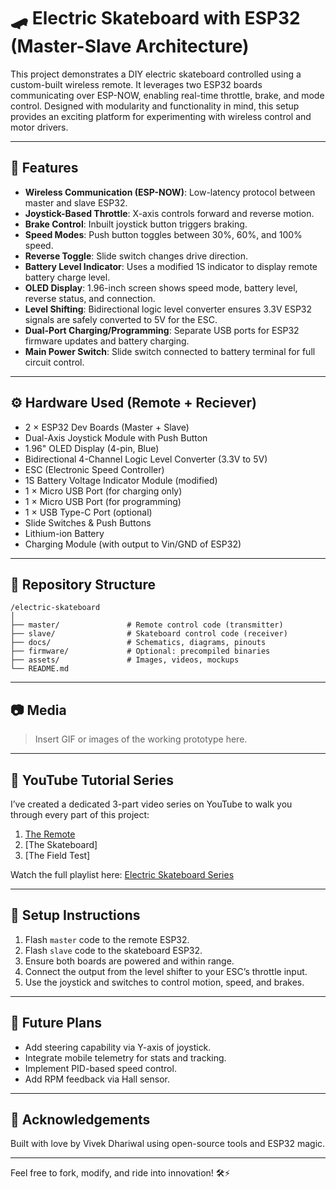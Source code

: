 # 🛹 Electric Skateboard with ESP32 (Master-Slave Architecture)

This project demonstrates a DIY electric skateboard controlled using a custom-built wireless remote. It leverages two ESP32 boards communicating over ESP-NOW, enabling real-time throttle, brake, and mode control. Designed with modularity and functionality in mind, this setup provides an exciting platform for experimenting with wireless control and motor drivers.

---

## 🔧 Features

- **Wireless Communication (ESP-NOW)**: Low-latency protocol between master and slave ESP32.
- **Joystick-Based Throttle**: X-axis controls forward and reverse motion.
- **Brake Control**: Inbuilt joystick button triggers braking.
- **Speed Modes**: Push button toggles between 30%, 60%, and 100% speed.
- **Reverse Toggle**: Slide switch changes drive direction.
- **Battery Level Indicator**: Uses a modified 1S indicator to display remote battery charge level.
- **OLED Display**: 1.96-inch screen shows speed mode, battery level, reverse status, and connection.
- **Level Shifting**: Bidirectional logic level converter ensures 3.3V ESP32 signals are safely converted to 5V for the ESC.
- **Dual-Port Charging/Programming**: Separate USB ports for ESP32 firmware updates and battery charging.
- **Main Power Switch**: Slide switch connected to battery terminal for full circuit control.

---

## ⚙️ Hardware Used (Remote + Reciever)

- 2 × ESP32 Dev Boards (Master + Slave)
- Dual-Axis Joystick Module with Push Button
- 1.96" OLED Display (4-pin, Blue)
- Bidirectional 4-Channel Logic Level Converter (3.3V to 5V)
- ESC (Electronic Speed Controller)
- 1S Battery Voltage Indicator Module (modified)
- 1 × Micro USB Port (for charging only)
- 1 × Micro USB Port (for programming)
- 1 × USB Type-C Port (optional)
- Slide Switches & Push Buttons
- Lithium-ion Battery
- Charging Module (with output to Vin/GND of ESP32)

---

## 📁 Repository Structure

```
/electric-skateboard
│
├── master/               # Remote control code (transmitter)
├── slave/                # Skateboard control code (receiver)
├── docs/                 # Schematics, diagrams, pinouts
├── firmware/             # Optional: precompiled binaries
├── assets/               # Images, videos, mockups
└── README.md
```

---

## 📷 Media

> Insert GIF or images of the working prototype here.

---

## 🎥 YouTube Tutorial Series

I’ve created a dedicated 3-part video series on YouTube to walk you through every part of this project:

1. [The Remote](https://youtu.be/eH9qokv9OXw?si=9TsH_yq5MPhmLzN8)  
2. [The Skateboard]
3. [The Field Test]

Watch the full playlist here: [Electric Skateboard Series](https://youtu.be/eH9qokv9OXw?si=9TsH_yq5MPhmLzN8)

---

## 🚀 Setup Instructions

1. Flash `master` code to the remote ESP32.
2. Flash `slave` code to the skateboard ESP32.
3. Ensure both boards are powered and within range.
4. Connect the output from the level shifter to your ESC’s throttle input.
5. Use the joystick and switches to control motion, speed, and brakes.

---

## 🔮 Future Plans

- Add steering capability via Y-axis of joystick.
- Integrate mobile telemetry for stats and tracking.
- Implement PID-based speed control.
- Add RPM feedback via Hall sensor.

---

## 🙌 Acknowledgements

Built with love by Vivek Dhariwal using open-source tools and ESP32 magic.

---

Feel free to fork, modify, and ride into innovation! 🛠️⚡
